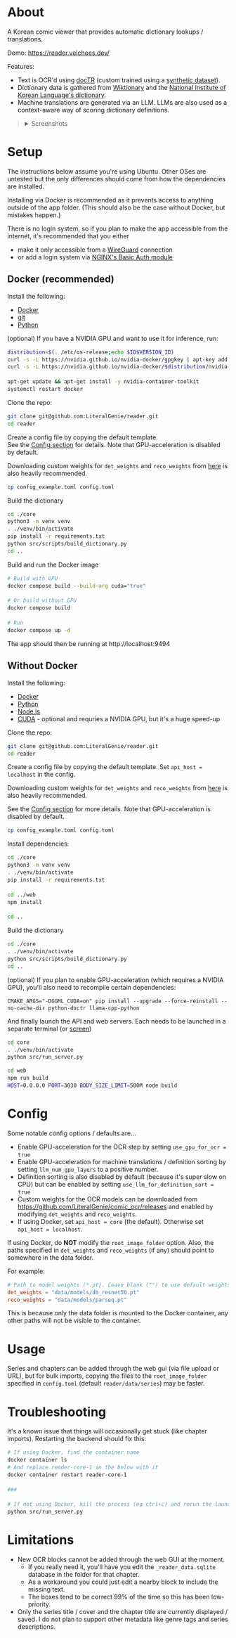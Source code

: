 # About

A Korean comic viewer that provides automatic dictionary lookups / translations.

Demo: https://reader.velchees.dev/

Features:

-   Text is OCR'd using [docTR](https://github.com/mindee/doctr) (custom trained using a [synthetic dataset](https://github.com/LiteralGenie/comic_ocr)).
-   Dictionary data is gathered from [Wiktionary](https://kaikki.org/dictionary/Korean/) and the [National Institute of Korean Language's dictionary](https://krdict.korean.go.kr/eng/mainAction).
-   Machine translations are generated via an LLM. LLMs are also used as a context-aware way of scoring dictionary definitions.

<blockquote>
    <details>
        <summary>
        Screenshots
        </summary>

<img width="40%" src="https://github.com/LiteralGenie/reader/blob/master/assets/series_1.png">

<img width="40%" src="https://github.com/LiteralGenie/reader/blob/master/assets/chapters_1.png">

<img width="40%" src="https://github.com/LiteralGenie/reader/blob/master/assets/dict_1.png">

<img width="40%" src="https://github.com/LiteralGenie/reader/blob/master/assets/dict_2.png">

<img width="40%" src="https://github.com/LiteralGenie/reader/blob/master/assets/edit_chap_1.png">

<img width="40%" src="https://github.com/LiteralGenie/reader/blob/master/assets/edit_series_1.png">

<img width="40%" src="https://github.com/LiteralGenie/reader/blob/master/assets/search_1.png">

</details>

</blockquote>

# Setup

The instructions below assume you're using Ubuntu. Other OSes are untested but the only differences should come from how the dependencies are installed.

Installing via Docker is recommended as it prevents access to anything outside of the app folder. (This should also be the case without Docker, but mistakes happen.)

There is no login system, so if you plan to make the app accessible from the internet, it's recommended that you either

-   make it only accessible from a [WireGuard](https://www.wireguard.com/) connection
-   or add a login system via [NGINX's Basic Auth module](https://docs.nginx.com/nginx/admin-guide/security-controls/configuring-http-basic-authentication/)

## Docker (recommended)

Install the following:

-   [Docker](https://docs.docker.com/engine/install/)
-   [git](https://git-scm.com/downloads)
-   [Python](https://www.python.org/downloads/)

(optional) If you have a NVIDIA GPU and want to use it for inference, run:

```bash
distribution=$(. /etc/os-release;echo $ID$VERSION_ID)
curl -s -L https://nvidia.github.io/nvidia-docker/gpgkey | apt-key add -
curl -s -L https://nvidia.github.io/nvidia-docker/$distribution/nvidia-docker.list | tee /etc/apt/sources.list.d/nvidia-docker.list

apt-get update && apt-get install -y nvidia-container-toolkit
systemctl restart docker
```

Clone the repo:

```bash
git clone git@github.com:LiteralGenie/reader.git
cd reader
```

Create a config file by copying the default template.  
See the [Config section](#config) for details. Note that GPU-acceleration is disabled by default.

Downloading custom weights for `det_weights` and `reco_weights` from [here](https://github.com/LiteralGenie/comic_ocr/releases) is also heavily recommended.

```bash
cp config_example.toml config.toml
```

Build the dictionary

```bash
cd ./core
python3 -m venv venv
. ./venv/bin/activate
pip install -r requirements.txt
python src/scripts/build_dictionary.py
cd ..
```

Build and run the Docker image

```bash
# Build with GPU
docker compose build --build-arg cuda="true"

# Or build without GPU
docker compose build

# Run
docker compose up -d
```

The app should then be running at http://localhost:9494

## Without Docker

Install the following:

-   [Docker](https://docs.docker.com/engine/install/)
-   [Python](https://www.python.org/downloads/)
-   [Node.js](https://github.com/nodesource/distributions)
-   [CUDA](https://gist.github.com/denguir/b21aa66ae7fb1089655dd9de8351a202) - optional and requries a NVIDIA GPU, but it's a huge speed-up

Clone the repo:

```bash
git clone git@github.com:LiteralGenie/reader.git
cd reader
```

Create a config file by copying the default template. Set `api_host = localhost` in the config.

Downloading custom weights for `det_weights` and `reco_weights` from [here](https://github.com/LiteralGenie/comic_ocr/releases) is also heavily recommended.

See the [Config section](#config) for more details. Note that GPU-acceleration is disabled by default.

```bash
cp config_example.toml config.toml
```

Install dependencies:

```bash
cd ./core
python3 -m venv venv
. ./venv/bin/activate
pip install -r requirements.txt

cd ../web
npm install

cd ..
```

Build the dictionary

```bash
cd ./core
. ./venv/bin/activate
python src/scripts/build_dictionary.py
cd ..
```

(optional) If you plan to enable GPU-acceleration (which requires a NVIDIA GPU), you'll also need to recompile certain dependencies:

```
CMAKE_ARGS="-DGGML_CUDA=on" pip install --upgrade --force-reinstall --no-cache-dir python-doctr llama-cpp-python
```

And finally launch the API and web servers. Each needs to be launched in a separate terminal (or [screen](https://www.gnu.org/software/screen/manual/screen.html))

```bash
cd core
. ./venv/bin/activate
python src/run_server.py
```

```bash
cd web
npm run build
HOST=0.0.0.0 PORT=3030 BODY_SIZE_LIMIT=500M node build
```

# Config

Some notable config options / defaults are...

-   Enable GPU-acceleration for the OCR step by setting `use_gpu_for_ocr = true`
-   Enable GPU-acceleration for machine translations / definition sorting by setting `llm_num_gpu_layers` to a positive number.
-   Definition sorting is also disabled by default (because it's super slow on CPU) but can be enabled by setting `use_llm_for_definition_sort = true`
-   Custom weights for the OCR models can be downloaded from https://github.com/LiteralGenie/comic_ocr/releases and enabled by modifying `det_weights` and `reco_weights`.
-   If using Docker, set `api_host = core` (the default). Otherwise set `api_host = localhost`.

If using Docker, do **NOT** modify the `root_image_folder` option. Also, the paths specified in `det_weights` and `reco_weights` (if any) should point to somewhere in the data folder.

For example:

```toml
# Path to model weights (*.pt). Leave blank ("") to use default weights (not recommended)
det_weights = "data/models/db_resnet50.pt"
reco_weights = "data/models/parseq.pt"
```

This is because only the data folder is mounted to the Docker container, any other paths will not be visible to the container.

# Usage

Series and chapters can be added through the web gui (via file upload or URL), but for bulk imports, copying the files to the `root_image_folder` specified in `config.toml` (default `reader/data/series`) may be faster.

# Troubleshooting

It's a known issue that things will occasionally get stuck (like chapter imports). Restarting the backend should fix this:

```bash
# If using Docker, find the container name
docker container ls
# And replace reader-core-1 in the below with it
docker container restart reader-core-1

###

# If not using Docker, kill the process (eg ctrl+c) and rerun the launch command
python src/run_server.py
```

# Limitations

-   New OCR blocks cannot be added through the web GUI at the moment.
    -   If you really need it, you'll have you edit the `_reader_data.sqlite` database in the folder for that chapter.
    -   As a workaround you could just edit a nearby block to include the missing text.
    -   The boxes tend to be correct 99% of the time so this has been low-priority.
-   Only the series title / cover and the chapter title are currently displayed / saved. I do not plan to support other metadata like genre tags and series descriptions.
